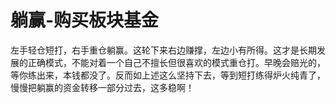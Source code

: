 # 躺赢-购买板块基金

左手轻仓短打，右手重仓躺赢。这轮下来右边赚撑，左边小有所得。这才是长期发展的正确模式，不能对着一个自己不擅长但很喜欢的模式重仓打。早晚会赔光的，等你练出来，本钱都没了。反而如上述这么坚持下去，等到短打练得炉火纯青了，慢慢把躺赢的资金转移一部分过去，这多稳啊！

